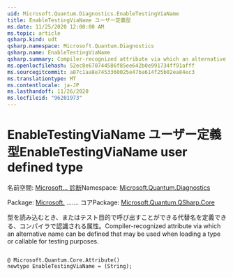 ```yaml
---
uid: Microsoft.Quantum.Diagnostics.EnableTestingViaName
title: EnableTestingViaName ユーザー定義型
ms.date: 11/25/2020 12:00:00 AM
ms.topic: article
qsharp.kind: udt
qsharp.namespace: Microsoft.Quantum.Diagnostics
qsharp.name: EnableTestingViaName
qsharp.summary: Compiler-recognized attribute via which an alternative name can be defined that may be used when loading a type or callable for testing purposes.
ms.openlocfilehash: 52ec8e670744586f85ee642b0e991734ff91afff
ms.sourcegitcommit: a87c1aa8e7453360025e47ba614f25b02ea84ec3
ms.translationtype: MT
ms.contentlocale: ja-JP
ms.lasthandoff: 11/26/2020
ms.locfileid: "96201973"
---
```

# <a name="enabletestingvianame-user-defined-type"></a><span data-ttu-id="271bc-102">EnableTestingViaName ユーザー定義型</span><span class="sxs-lookup"><span data-stu-id="271bc-102">EnableTestingViaName user defined type</span></span>

<span data-ttu-id="271bc-103">名前空間: [Microsoft... 診断](xref:Microsoft.Quantum.Diagnostics)</span><span class="sxs-lookup"><span data-stu-id="271bc-103">Namespace: [Microsoft.Quantum.Diagnostics](xref:Microsoft.Quantum.Diagnostics)</span></span>

<span data-ttu-id="271bc-104">Package: [Microsoft.](https://nuget.org/packages/Microsoft.Quantum.QSharp.Core) ....... コア</span><span class="sxs-lookup"><span data-stu-id="271bc-104">Package: [Microsoft.Quantum.QSharp.Core](https://nuget.org/packages/Microsoft.Quantum.QSharp.Core)</span></span>


<span data-ttu-id="271bc-105">型を読み込むとき、またはテスト目的で呼び出すことができる代替名を定義できる、コンパイラで認識される属性。</span><span class="sxs-lookup"><span data-stu-id="271bc-105">Compiler-recognized attribute via which an alternative name can be defined that may be used when loading a type or callable for testing purposes.</span></span>

```qsharp

@ Microsoft.Quantum.Core.Attribute()
newtype EnableTestingViaName = (String);
```

